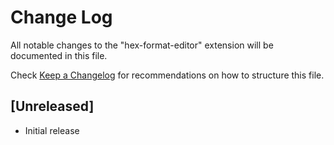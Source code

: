 # Change Log

All notable changes to the "hex-format-editor" extension will be documented in this file.

Check [Keep a Changelog](http://keepachangelog.com/) for recommendations on how to structure this file.

## [Unreleased]

- Initial release
